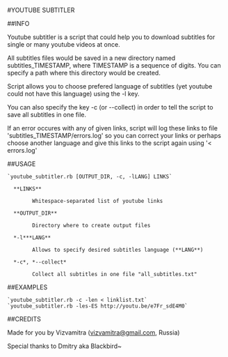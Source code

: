 #YOUTUBE SUBTITLER

##INFO

Youtube subtitler is a script that could help you to download subtitles for single or many youtube videos at once.

All subtitles files would be saved in a new directory named subtitles_TIMESTAMP, where TIMESTAMP is a sequence of digits. You can specify a path where this directory would be created.

Script allows you to choose prefered language of subtitles (yet youtube could not have this language) using the -l key.

You can also specify the key -c (or --collect) in order to tell the script to save all subtitles in one file.

If an error occures with any of given links, script will log these links to file 'subtitles_TIMESTAMP/errors.log' so you can correct your links or perhaps choose another language and give this links to the script again using '< errors.log'

##USAGE

	`youtube_subtitler.rb [OUTPUT_DIR, -c, -lLANG] LINKS`

	  **LINKS**

	  		Whitespace-separated list of youtube links

	  **OUTPUT_DIR**

	  		Directory where to create output files

	  *-l***LANG**

	  		Allows to specify desired subtitles language (**LANG**)

	  *-c*, *--collect*

	  		Collect all subtitles in one file "all_subtitles.txt"

##EXAMPLES

	`youtube_subtitler.rb -c -len < linklist.txt`
	`youtube_subtitler.rb -les-ES http://youtu.be/e7Fr_sdE4M0`

##CREDITS

Made for you by Vizvamitra (vizvamitra@gmail.com, Russia)

Special thanks to Dmitry aka Blackbird~